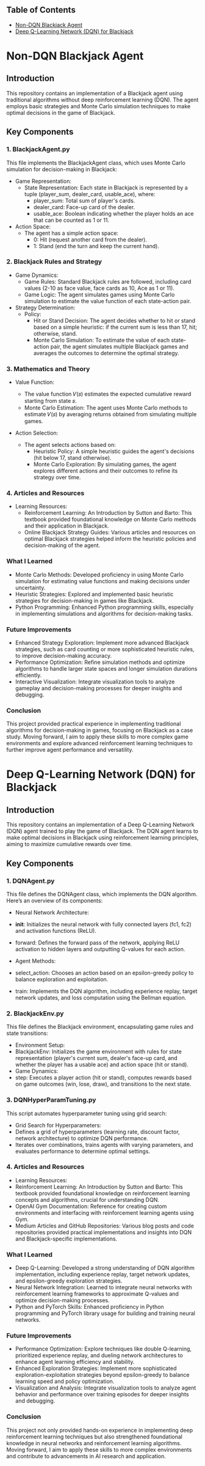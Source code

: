 ## Table of Contents
- [Non-DQN Blackjack Agent](#non-dqn-blackjack-agent)  
- [Deep Q-Learning Network (DQN) for Blackjack](#deep-q-learning-network-dqn-for-blackjack) 

# Non-DQN Blackjack Agent
## Introduction
This repository contains an implementation of a Blackjack agent using traditional algorithms without deep reinforcement learning (DQN). The agent employs basic strategies and Monte Carlo simulation techniques to make optimal decisions in the game of Blackjack.

## Key Components
### 1. BlackjackAgent.py
This file implements the BlackjackAgent class, which uses Monte Carlo simulation for decision-making in Blackjack:

* Game Representation:
  * State Representation: Each state in Blackjack is represented by a tuple (player_sum, dealer_card, usable_ace), where:
    * player_sum: Total sum of player's cards.
    * dealer_card: Face-up card of the dealer.
    * usable_ace: Boolean indicating whether the player holds an ace that can be counted as 1 or 11.
* Action Space:
  * The agent has a simple action space:
    * 0: Hit (request another card from the dealer).
    * 1: Stand (end the turn and keep the current hand).
### 2. Blackjack Rules and Strategy
* Game Dynamics:
  * Game Rules: Standard Blackjack rules are followed, including card values (2-10 as face value, face cards as 10, Ace as 1 or 11).
  * Game Logic: The agent simulates games using Monte Carlo simulation to estimate the value function of each state-action pair.
* Strategy Determination:
  * Policy:
    * Hit or Stand Decision: The agent decides whether to hit or stand based on a simple heuristic: if the current sum is less than 17, hit; otherwise, stand.
    * Monte Carlo Simulation: To estimate the value of each state-action pair, the agent simulates multiple Blackjack games and averages the outcomes to determine the optimal strategy.
### 3. Mathematics and Theory
* Value Function:
  * The value function 𝑉(𝑠) estimates the expected cumulative reward starting from state 𝑠.
  * Monte Carlo Estimation: The agent uses Monte Carlo methods to estimate 𝑉(𝑠) by averaging returns obtained from simulating multiple games.

* Action Selection:
  * The agent selects actions based on:
    * Heuristic Policy: A simple heuristic guides the agent's decisions (hit below 17, stand otherwise).
    * Monte Carlo Exploration: By simulating games, the agent explores different actions and their outcomes to refine its strategy over time.
### 4. Articles and Resources
* Learning Resources:
    * Reinforcement Learning: An Introduction by Sutton and Barto: This textbook provided foundational knowledge on Monte Carlo methods and their application in Blackjack.
    * Online Blackjack Strategy Guides: Various articles and resources on optimal Blackjack strategies helped inform the heuristic policies and decision-making of the agent.
### What I Learned
* Monte Carlo Methods: Developed proficiency in using Monte Carlo simulation for estimating value functions and making decisions under uncertainty.
* Heuristic Strategies: Explored and implemented basic heuristic strategies for decision-making in games like Blackjack.
* Python Programming: Enhanced Python programming skills, especially in implementing simulations and algorithms for decision-making tasks.
### Future Improvements
* Enhanced Strategy Exploration: Implement more advanced Blackjack strategies, such as card counting or more sophisticated heuristic rules, to improve decision-making accuracy.
* Performance Optimization: Refine simulation methods and optimize algorithms to handle larger state spaces and longer simulation durations efficiently.
* Interactive Visualization: Integrate visualization tools to analyze gameplay and decision-making processes for deeper insights and debugging.
### Conclusion
This project provided practical experience in implementing traditional algorithms for decision-making in games, focusing on Blackjack as a case study. Moving forward, I aim to apply these skills to more complex game environments and explore advanced reinforcement learning techniques to further improve agent performance and versatility.




# Deep Q-Learning Network (DQN) for Blackjack

## Introduction
This repository contains an implementation of a Deep Q-Learning Network (DQN) agent trained to play the game of Blackjack. The DQN agent learns to make optimal decisions in Blackjack using reinforcement learning principles, aiming to maximize cumulative rewards over time.

## Key Components
### 1. DQNAgent.py
This file defines the DQNAgent class, which implements the DQN algorithm. Here’s an overview of its components:

* Neural Network Architecture:
 * __init__: Initializes the neural network with fully connected layers (fc1, fc2) and activation functions (ReLU).
 * forward: Defines the forward pass of the network, applying ReLU activation to hidden layers and outputting Q-values for each action.

* Agent Methods:
 * select_action: Chooses an action based on an epsilon-greedy policy to balance exploration and exploitation.
 * train: Implements the DQN algorithm, including experience replay, target network updates, and loss computation using the Bellman equation.
### 2. BlackjackEnv.py
This file defines the Blackjack environment, encapsulating game rules and state transitions:

* Environment Setup:
 * BlackjackEnv: Initializes the game environment with rules for state representation (player's current sum, dealer's face-up card, and whether the player has a usable ace) and action space (hit or stand).
* Game Dynamics:
 * step: Executes a player action (hit or stand), computes rewards based on game outcomes (win, lose, draw), and transitions to the next state.
### 3. DQNHyperParamTuning.py
This script automates hyperparameter tuning using grid search:

* Grid Search for Hyperparameters:
 * Defines a grid of hyperparameters (learning rate, discount factor, network architecture) to optimize DQN performance.
 * Iterates over combinations, trains agents with varying parameters, and evaluates performance to determine optimal settings.
### 4. Articles and Resources
* Learning Resources:
 * Reinforcement Learning: An Introduction by Sutton and Barto: This textbook provided foundational knowledge on reinforcement learning concepts and algorithms, crucial for understanding DQN.
 * OpenAI Gym Documentation: Reference for creating custom environments and interfacing with reinforcement learning agents using Gym.
 * Medium Articles and GitHub Repositories: Various blog posts and code repositories provided practical implementations and insights into DQN and Blackjack-specific implementations.
### What I Learned
* Deep Q-Learning: Developed a strong understanding of DQN algorithm implementation, including experience replay, target network updates, and epsilon-greedy exploration strategies.
* Neural Network Integration: Learned to integrate neural networks with reinforcement learning frameworks to approximate Q-values and optimize decision-making processes.
* Python and PyTorch Skills: Enhanced proficiency in Python programming and PyTorch library usage for building and training neural networks.
### Future Improvements
* Performance Optimization: Explore techniques like double Q-learning, prioritized experience replay, and dueling network architectures to enhance agent learning efficiency and stability.
* Enhanced Exploration Strategies: Implement more sophisticated exploration-exploitation strategies beyond epsilon-greedy to balance learning speed and policy optimization.
* Visualization and Analysis: Integrate visualization tools to analyze agent behavior and performance over training episodes for deeper insights and debugging.
### Conclusion
This project not only provided hands-on experience in implementing deep reinforcement learning techniques but also strengthened foundational knowledge in neural networks and reinforcement learning algorithms. Moving forward, I aim to apply these skills to more complex environments and contribute to advancements in AI research and application.
